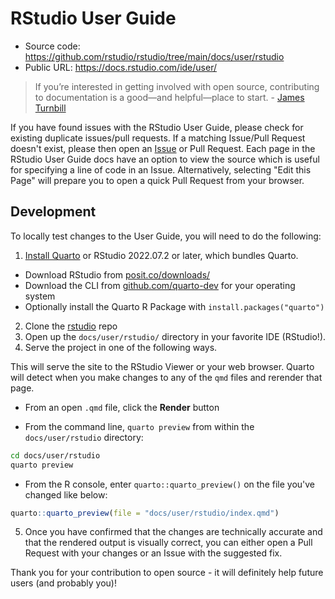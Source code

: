 # RStudio User Guide

-   Source code: <https://github.com/rstudio/rstudio/tree/main/docs/user/rstudio>
-   Public URL: <https://docs.rstudio.com/ide/user/>

> If you’re interested in getting involved with open source, contributing to documentation is a good—and helpful—place to start. - [James Turnbill](https://increment.com/documentation/documentation-as-a-gateway-to-open-source/)

If you have found issues with the RStudio User Guide, please check for existing duplicate issues/pull requests. 
If a matching Issue/Pull Request doesn't exist, please then open an [Issue](https://github.com/rstudio/rstudio/issues/new/choose) or Pull Request. 
Each page in the RStudio User Guide docs have an option to view the source which is useful for specifying a line of code in an Issue. 
Alternatively, selecting "Edit this Page" will prepare you to open a quick Pull Request from your browser.

## Development

To locally test changes to the User Guide, you will need to do the following:

1.  [Install Quarto](https://quarto.org/docs/getting-started/installation.html) or RStudio 2022.07.2 or later, which bundles Quarto.

-   Download RStudio from [posit.co/downloads/](https://posit.co/downloads/)
-   Download the CLI from [github.com/quarto-dev](https://github.com/quarto-dev/quarto-cli/releases/latest) for your operating system
-   Optionally install the Quarto R Package with `install.packages("quarto")`

2.  Clone the [rstudio](https://github.com/rstudio/rstudio) repo
3.  Open up the `docs/user/rstudio/` directory in your favorite IDE (RStudio!).
4.  Serve the project in one of the following ways.

This will serve the site to the RStudio Viewer or your web browser. Quarto will detect when you make changes to any of the `qmd` files and rerender that page. 

-   From an open `.qmd` file, click the **Render** button

-   From the command line, `quarto preview` from within the `docs/user/rstudio` directory:

```bash
cd docs/user/rstudio
quarto preview
```

-   From the R console, enter `quarto::quarto_preview()` on the file you've changed like below:

```r
quarto::quarto_preview(file = "docs/user/rstudio/index.qmd")
```

5. Once you have confirmed that the changes are technically accurate and that the rendered output is visually correct, you can either open a Pull Request with your changes or an Issue with the suggested fix.

Thank you for your contribution to open source - it will definitely help future users (and probably you)!
